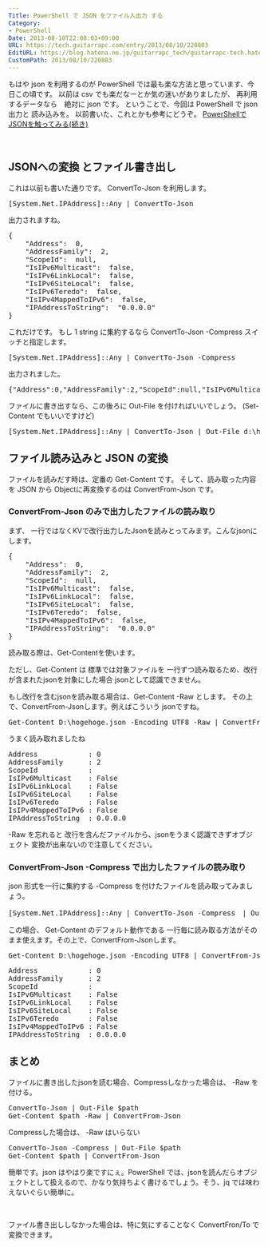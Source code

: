 ```yaml
---
Title: PowerShell で JSON をファイル入出力 する
Category:
- PowerShell
Date: 2013-08-10T22:08:03+09:00
URL: https://tech.guitarrapc.com/entry/2013/08/10/220803
EditURL: https://blog.hatena.ne.jp/guitarrapc_tech/guitarrapc-tech.hatenablog.com/atom/entry/11696248318757675918
CustomPath: 2013/08/10/220803
---
```


<p>もはや json を利用するのが PowerShell では最も楽な方法と思っています、今日この頃です。 以前は csv でも楽だなーとか気の迷いがありましたが、 再利用するデータなら　絶対に json です。 ということで、今回は PowerShell で json 出力と 読み込みを。 以前書いた、これとかも参考にどうぞ。 <a href="http://guitarrapc.wordpress.com/2013/03/05/powershell%E3%81%A7json%E3%82%92%E8%A7%A6%E3%81%A3%E3%81%A6%E3%81%BF%E3%82%8B%E7%B6%9A%E3%81%8D/" target="_blank">PowerShellでJSONを触ってみる(続き)</a> </p>
<p><!-- more --></p>
<p> </p>
<h2>JSONへの変換 とファイル書き出し</h2>
<p>これは以前も書いた通りです。 ConvertTo-Json を利用します。</p>
<pre class="brush: powershell">[System.Net.IPAddress]::Any | ConvertTo-Json</pre>
<p>出力されますね。</p>
<pre class="brush: powershell">{
    "Address":  0,
    "AddressFamily":  2,
    "ScopeId":  null,
    "IsIPv6Multicast":  false,
    "IsIPv6LinkLocal":  false,
    "IsIPv6SiteLocal":  false,
    "IsIPv6Teredo":  false,
    "IsIPv4MappedToIPv6":  false,
    "IPAddressToString":  "0.0.0.0"
}
</pre>
<p>これだけです。 もし 1 string に集約するなら ConvertTo-Json -Compress スイッチと指定します。</p>
<pre class="brush: powershell">[System.Net.IPAddress]::Any | ConvertTo-Json -Compress</pre>
<p>出力されました。</p>
<pre class="brush: powershell">{"Address":0,"AddressFamily":2,"ScopeId":null,"IsIPv6Multicast":false,"IsIPv6LinkLocal":false,"IsIPv6SiteLocal":false,"IsIPv6Teredo":false,"IsIPv4MappedToIPv6":false,"IPAddressToString":"0.0.0.0"}
</pre>
<p>ファイルに書き出すなら、この後ろに Out-File を付ければいいでしょう。 (Set-Content でもいいですけど)</p>
<pre class="brush: powershell">[System.Net.IPAddress]::Any | ConvertTo-Json | Out-File d:\hogehoge.json -Encoding utf8 -Append
</pre>
<h2>ファイル読み込みと JSON の変換</h2>
<p>ファイルを読みだす時は、定番の Get-Content です。 そして、読み取った内容を JSON から Objectに再変換するのは ConvertFrom-Json です。</p>
<h3>ConvertFrom-Json のみで出力したファイルの読み取り</h3>
<p>まず、 一行ではなくKVで改行出力したJsonを読みとってみます。こんなjsonにします。</p>
<pre class="brush: powershell">{
    "Address":  0,
    "AddressFamily":  2,
    "ScopeId":  null,
    "IsIPv6Multicast":  false,
    "IsIPv6LinkLocal":  false,
    "IsIPv6SiteLocal":  false,
    "IsIPv6Teredo":  false,
    "IsIPv4MappedToIPv6":  false,
    "IPAddressToString":  "0.0.0.0"
}
</pre>
<p>読み取る際は、Get-Contentを使います。</p>
<p>ただし、Get-Content は 標準では対象ファイルを 一行ずつ読み取るため、改行が含まれたjsonを対象にした場合 jsonとして認識できません。</p>
<p>もし改行を含むjsonを読み取る場合は、Get-Content -Raw とします。 その上で、ConvertFrom-Jsonします。例えばこういう jsonですね。</p>
<pre class="brush: powershell">Get-Content D:\hogehoge.json -Encoding UTF8 -Raw | ConvertFrom-Json
</pre>
<p>うまく読み取れましたね</p>
<pre class="brush: powershell">Address            : 0
AddressFamily      : 2
ScopeId            :
IsIPv6Multicast    : False
IsIPv6LinkLocal    : False
IsIPv6SiteLocal    : False
IsIPv6Teredo       : False
IsIPv4MappedToIPv6 : False
IPAddressToString  : 0.0.0.0
</pre>
<p>-Raw を忘れると 改行を含んだファイルから、jsonをうまく認識できずオブジェクト 変換が出来ないので注意してください。</p>
<h3>ConvertFrom-Json -Compress で出力したファイルの読み取り</h3>
<p>json 形式を一行に集約する -Compress を付けたファイルを読み取ってみましょう。</p>
<pre class="brush: powershell">[System.Net.IPAddress]::Any | ConvertTo-Json -Compress　| Out-File d:\hogehoge.json -Encoding utf8 -Append
</pre>
<p>この場合、 Get-Content のデフォルト動作である 一行毎に読み取る方法がそのまま使えます。その上で、ConvertFrom-Jsonします。</p>
<pre class="brush: powershell">Get-Content D:\hogehoge.json -Encoding UTF8 | ConvertFrom-Json
</pre>
<pre class="brush: powershell">Address            : 0
AddressFamily      : 2
ScopeId            :
IsIPv6Multicast    : False
IsIPv6LinkLocal    : False
IsIPv6SiteLocal    : False
IsIPv6Teredo       : False
IsIPv4MappedToIPv6 : False
IPAddressToString  : 0.0.0.0
</pre>
<h2>まとめ</h2>
<p>ファイルに書き出したjsonを読む場合、Compressしなかった場合は、 -Raw を付ける。</p>
<pre class="brush: powershell">ConvertTo-Json | Out-File $path
Get-Content $path -Raw | ConvertFrom-Json
</pre>
<p>Compressした場合は、 -Raw はいらない</p>
<pre class="brush: powershell">ConvertTo-Json -Compress | Out-File $path
Get-Content $path | ConvertFrom-Json
</pre>
<p>簡単です。json はやはり楽ですにぇ。PowerShell では、jsonを読んだらオブジェクトとして扱えるので、かなり気持ちよく書けるでしょう。そう、jq では味わえないぐらい簡単に。</p>
<p> </p>
<p>ファイル書き出ししなかった場合は、特に気にすることなく ConvertFron/To で変換できます。</p>
